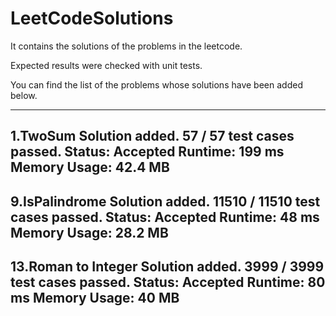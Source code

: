 # LeetCodeSolutions


It contains the solutions of the problems in the leetcode.

Expected results were checked with unit tests.

You can find the list of the problems whose solutions have been added below.

-----------------------------
1.TwoSum Solution added.
57 / 57 test cases passed.
Status: Accepted
Runtime: 199 ms
Memory Usage: 42.4 MB
-----------------------------
9.IsPalindrome Solution added.
11510 / 11510 test cases passed.
Status: Accepted
Runtime: 48 ms
Memory Usage: 28.2 MB
-----------------------------
13.Roman to Integer Solution added.
3999 / 3999 test cases passed.
Status: Accepted
Runtime: 80 ms
Memory Usage: 40 MB
-----------------------------


